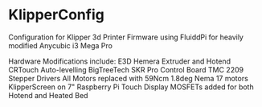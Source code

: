 # KlipperConfig
Configuration for Klipper 3d Printer Firmware using FluiddPi for heavily modified Anycubic i3 Mega Pro

Hardware Modifications include:
E3D Hemera Extruder and Hotend
CRTouch Auto-levelling
BigTreeTech SKR Pro Control Board
TMC 2209 Stepper Drivers
All Motors replaced with 59Ncm 1.8deg Nema 17 motors
KlipperScreen on 7" Raspberry Pi Touch Display
MOSFETs added for both Hotend and Heated Bed
